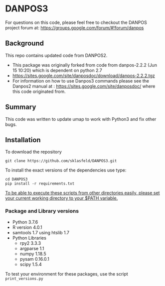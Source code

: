 # DANPOS3

For questions on this code, please feel free to checkout the DANPOS project forum at:
https://groups.google.com/forum/#!forum/danpos

## Background

This repo contains updated code from DANPOS2.
* This package was originally forked from code from danpos-2.2.2 (Jun 15 10:20) which is dependent on python 2.7
 * https://sites.google.com/site/danposdoc/download/danpos-2.2.2.tgz
* For information on how to use Danpos3 commands please see the Danpos2 manual at :
https://sites.google.com/site/danposdoc/ where this code originated from.

## Summary

This code was written to update umap to work with Python3 and fix other bugs.

## Installation
To download the repository
```
git clone https://github.com/sklasfeld/DANPOS3.git
```

To install the exact versions of the dependencies use type:
```
cd DANPOS3
pip install -r requirements.txt
```

[To be able to execute these scripts from other directories
easily, please set your current working directory to your
$PATH variable.](https://opensource.com/article/17/6/set-path-linux)

### Package and Library versions
* Python 3.7.6
* R version 4.0.1
* samtools 1.7 using htslib 1.7
* Python Libraries
  * rpy2 3.3.3
  * argparse 1.1
  * numpy 1.18.5
  * pysam 0.16.0.1
  * scipy 1.5.4

To test your environment for these packages, use the script `print_versions.py`
